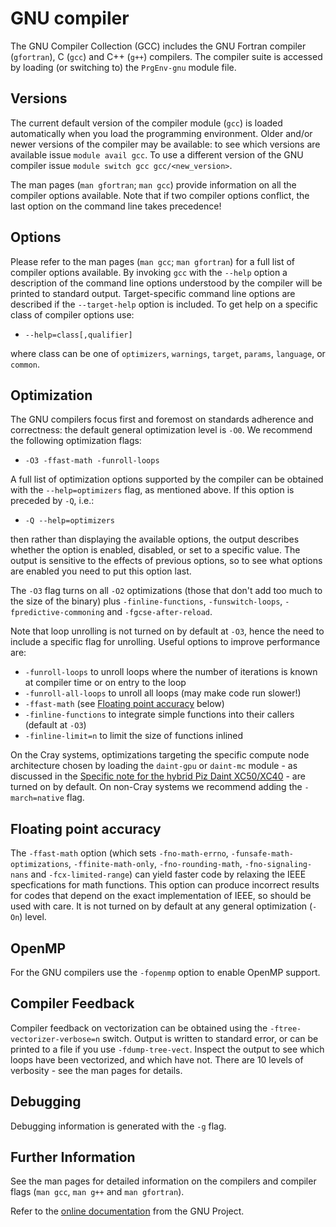 # GNU compiler

The GNU Compiler Collection (GCC) includes the GNU Fortran compiler (`gfortran`), C (`gcc`) and C++ (`g++`) compilers. The compiler suite is accessed by loading (or switching to) the `PrgEnv-gnu` module file.

## Versions

The current default version of the compiler module (`gcc`) is loaded automatically when you load the programming environment. Older and/or newer versions of the compiler may be available: to see which versions are available issue `module avail gcc`. To use a different version of the GNU compiler issue `module switch gcc gcc/<new_version>`.

The man pages (`man gfortran`; `man gcc`) provide information on all the compiler options available. Note that if two compiler options conflict, the last option on the command line takes precedence!

## Options

Please refer to the man pages (`man gcc`; `man gfortran`) for a full list of compiler options available. By invoking `gcc` with the `--help` option a description of the command line options understood by the compiler will be printed to standard output. Target-specific command line options are described if the `--target-help` option is included. To get help on a specific class of compiler options use:

* `--help=class[,qualifier]`

where class can be one of `optimizers`, `warnings`, `target`, `params`, `language`, or `common`. 

## Optimization

The GNU compilers focus first and foremost on standards adherence and correctness: the default general optimization level is `-O0`. We recommend the following optimization flags:

* `-O3 -ffast-math -funroll-loops`

A full list of optimization options supported by the compiler can be obtained with the `--help=optimizers` flag, as mentioned above. If this option is preceded by `-Q`, i.e.:

* `-Q --help=optimizers`

then rather than displaying the available options, the output describes whether the option is enabled, disabled, or set to a specific value. The output is sensitive to the effects of previous options, so to see what options are enabled you need to put this option last.

The `-O3` flag turns on all `-O2` optimizations (those that don't add too much to the size of the binary) plus `-finline-functions`, `-funswitch-loops`, `-fpredictive-commoning` and `-fgcse-after-reload`. 

Note that loop unrolling is not turned on by default at `-O3`, hence the need to include a specific flag for unrolling. Useful options to improve performance are:

* `-funroll-loops` to unroll loops where the number of iterations is known at compiler time or on entry to the loop
* `-funroll-all-loops` to unroll all loops (may make code run slower!)
* `-ffast-math` (see [Floating point accuracy](#floating-point-accuracy) below)
* `-finline-functions` to integrate simple functions into their callers (default at `-O3`)
* `-finline-limit=n` to limit the size of functions inlined

On the Cray systems, optimizations targeting the specific compute node architecture chosen by loading the `daint-gpu` or `daint-mc` module - as discussed in the [Specific note for the hybrid Piz Daint XC50/XC40](../../compiling_your_code/#specific-note-for-the-hybrid-piz-daint-xc50-xc40) - are turned on by default. On non-Cray systems we recommend adding the `-march=native` flag.

## Floating point accuracy

The `-ffast-math` option (which sets `-fno-math-errno`, `-funsafe-math-optimizations`, `-ffinite-math-only`, `-fno-rounding-math`, `-fno-signaling-nans` and `-fcx-limited-range`) can yield faster code by relaxing the IEEE specfications for math functions. This option can produce incorrect results for codes that depend on the exact implementation of IEEE, so should be used with care. It is not turned on by default at any general optimization (`-On`) level.

## OpenMP

For the GNU compilers use the `-fopenmp` option to enable OpenMP support.

## Compiler Feedback

Compiler feedback on vectorization can be obtained using the `-ftree-vectorizer-verbose=n` switch. Output is written to standard error, or can be printed to a file if you use `-fdump-tree-vect`. Inspect the output to see which loops have been vectorized, and which have not. There are 10 levels of verbosity - see the man pages for details.

## Debugging

Debugging information is generated with the `-g` flag.

## Further Information

See the man pages for detailed information on the compilers and compiler flags (`man gcc`, `man g++` and `man gfortran`).

Refer to the [online documentation](http://gcc.gnu.org/onlinedocs) from the GNU Project.
